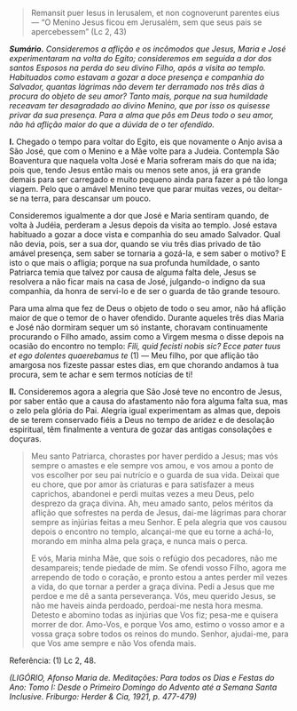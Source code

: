 > Remansit puer Iesus in lerusalem, et non cognoverunt parentes eius — “O Menino Jesus ficou em Jerusalém, sem que seus pais se apercebessem” (Lc 2, 43)

***Sumário.** Consideremos a aflição e os incômodos que Jesus, Maria e José experimentaram na volta do Egito; consideremos em seguida a dor dos santos Esposos na perda do seu divino Filho, após a visita ao templo. Habituados como estavam a gozar a doce presença e companhia do Salvador, quantas lágrimas não devem ter derramado nos três dias à procura do objeto de seu amor? Tanto mais, porque na sua humildade receavam ter desagradado ao divino Menino, que por isso os quisesse privar da sua presença. Para a alma que pôs em Deus todo o seu amor, não há aflição maior do que a dúvida de o ter ofendido.*

**I.** Chegado o tempo para voltar do Egito, eis que novamente o Anjo avisa a São José, que com o Menino e a Mãe volte para a Judeia. Contempla São Boaventura que naquela volta José e Maria sofreram mais do que na ida; pois que, tendo Jesus então mais ou menos sete anos, já era grande demais para ser carregado e muito pequeno ainda para fazer a pé tão longa viagem. Pelo que o amável Menino teve que parar muitas vezes, ou deitar-se na terra, para descansar um pouco.

Consideremos igualmente a dor que José e Maria sentiram quando, de volta à Judéia, perderam a Jesus depois da visita ao templo. José estava habituado a gozar a doce vista e companhia do seu amado Salvador. Qual não devia, pois, ser a sua dor, quando se viu três dias privado de tão amável presença, sem saber se tornaria a gozá-la, e sem saber o motivo? E isto o que mais o afligia; porque na sua profunda humildade, o santo Patriarca temia que talvez por causa de alguma falta dele, Jesus se resolvera a não ficar mais na casa de José, julgando-o indigno da sua companhia, da honra de servi-lo e de ser o guarda de tão grande tesouro.

Para uma alma que fez de Deus o objeto de todo o seu amor, não há aflição maior de que o temor de o haver ofendido. Durante aqueles três dias Maria e José não dormiram sequer um só instante, choravam continuamente procurando o Filho amado, assim como a Virgem mesma o disse depois na ocasião do encontro no templo: *Fili, quid fecisti nobis sic? Ecce pater tuus et ego dolentes quaerebamus te* (1) — Meu filho, por que aflição tão amargosa nos fizeste passar estes dias, em que chorando andamos à tua procura, sem te achar e sem termos notícias de ti!

**II.** Consideremos agora a alegria que São José teve no encontro de Jesus, por saber então que a causa do afastamento não fora alguma falta sua, mas o zelo pela glória do Pai. Alegria igual experimentam as almas que, depois de se terem conservado fiéis a Deus no tempo de aridez e de desolação espiritual, têm finalmente a ventura de gozar das antigas consolações e doçuras.

> Meu santo Patriarca, chorastes por haver perdido a Jesus; mas vós sempre o amastes e ele sempre vos amou, e vos amou a ponto de vos escolher por seu pai nutrício e o guarda de sua vida. Deixai que eu chore, que por amor às criaturas e para satisfazer a meus caprichos, abandonei e perdi muitas vezes a meu Deus, pelo desprezo da graça divina. Ah, meu amado santo, pelos méritos da aflição que sofrestes na perda de Jesus, dai-me lágrimas para chorar sempre as injúrias feitas a meu Senhor. E pela alegria que vos causou depois o encontro no templo, alcançai-me que eu torne a achá-lo, morando em minha alma pela graça, e nunca mais o perca.
>
> E vós, Maria minha Mãe, que sois o refúgio dos pecadores, não me desampareis; tende piedade de mim. Se ofendi vosso Filho, agora me arrependo de todo o coração, e pronto estou a antes perder mil vezes a vida, do que tornar a perder a graça divina. Pedi a Jesus que me perdoe e me dê a santa perseverança. Vós, meu querido Jesus, se não me haveis ainda perdoado, perdoai-me nesta hora mesma. Detesto e abomino todas as injúrias que Vos fiz; pesa-me e quisera morrer de dor. Amo-Vos, e porque Vos amo, estimo o vosso amor e a vossa graça sobre todos os reinos do mundo. Senhor, ajudai-me, para que Vos ame sempre e não Vos ofenda mais.

Referência: (1) Lc 2, 48.

*(LIGÓRIO, Afonso Maria de. Meditações: Para todos os Dias e Festas do Ano: Tomo I: Desde o Primeiro Domingo do Advento até a Semana Santa Inclusive. Friburgo: Herder & Cia, 1921, p. 477-479)*
